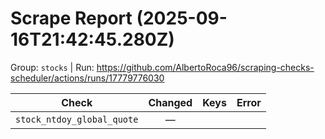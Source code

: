 # Scrape Report (2025-09-16T21:42:45.280Z)

Group: `stocks`  |  Run: https://github.com/AlbertoRoca96/scraping-checks-scheduler/actions/runs/17779776030

| Check | Changed | Keys | Error |
|---|:---:|:--|:--|
| `stock_ntdoy_global_quote` | — |  |  |
